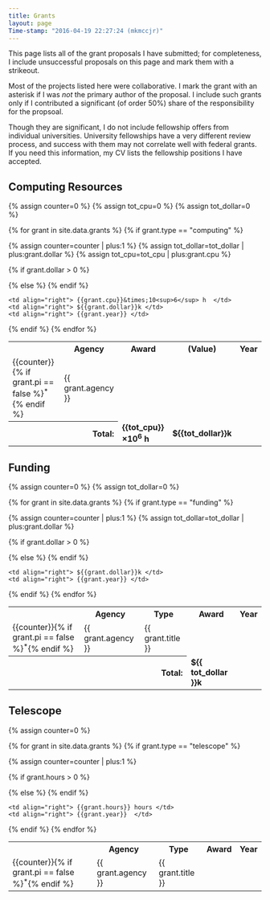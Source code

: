 ```yaml
---
title: Grants
layout: page
Time-stamp: "2016-04-19 22:27:24 (mkmccjr)"
---
```


<p>This page lists all of the grant proposals I have submitted; for
completeness, I include unsuccessful proposals on this page and mark
them with a strikeout.</p>

<p>Most of the projects listed here were collaborative.  I mark the
grant with an asterisk if I was <i>not</i> the primary author of the
proposal.  I include such grants only if I contributed a significant
(of order 50&#37;) share of the responsibility for the propsoal.</p>

<p>Though they are significant, I do not include fellowship offers
from individual universities.  University fellowships have a very
different review process, and success with them may not correlate well
with federal grants.  If you need this information, my CV lists the
fellowship positions I have accepted.</p>



Computing Resources
-------------------

<table>
  <!-- Table Header -->
  <tr>
    <th> </th>
    <th align="center"> Agency  </th>
    <th align="center"> Award   </th>
    <th align="center"> (Value) </th>
    <th align="center"> Year    </th>
  </tr>

  {% assign counter=0 %}
  {% assign tot_cpu=0 %}
  {% assign tot_dollar=0 %}

  <!-- Loop Over Table Rows -->
  {% for grant in site.data.grants %}
  {% if grant.type == "computing" %}

  {% assign counter=counter | plus:1 %}
  {% assign tot_dollar=tot_dollar | plus:grant.dollar %}
  {% assign tot_cpu=tot_cpu | plus:grant.cpu %}

  <!-- Start Table Row -->
  {% if grant.dollar > 0 %}
    <tr>
  {% else %}
    <tr class="strikeout">
  {% endif %}
    <td align="left" > {{counter}}{% if grant.pi == false %}<sup>*</sup>{% endif %} </td>
    <td align="left" > {{ grant.agency }} </td>

    <td align="right"> {{grant.cpu}}&times;10<sup>6</sup> h  </td>
    <td align="right"> ${{grant.dollar}}k </td>
    <td align="right"> {{grant.year}} </td>
  </tr>
  {% endif %}
  {% endfor %}


  <!-- Print a Total -->
  <tr>
    <th colspan="2" align="right"> Total: </th>
    <td> <b> {{tot_cpu}}&times;10<sup>6</sup> h </b> </td>
    <td> <b> ${{tot_dollar}}k </b> </td>
    <td></td>
  </tr>
</table>



Funding
-------

<table>
  <!-- Table Header -->
  <tr>
    <th> </th>
    <th align="center"> Agency </th>
    <th align="center"> Type   </th>
    <th align="center"> Award  </th>
    <th align="center"> Year    </th>
  </tr>

  {% assign counter=0 %}
  {% assign tot_dollar=0 %}

  <!-- Loop Over Table Rows -->
  {% for grant in site.data.grants %}
  {% if grant.type == "funding" %}

  {% assign counter=counter | plus:1 %}
  {% assign tot_dollar=tot_dollar | plus:grant.dollar %}

  <!-- Start Table Row -->
  {% if grant.dollar > 0 %}
    <tr>
  {% else %}
    <tr class="strikeout">
  {% endif %}
    <td align="left" > {{counter}}{% if grant.pi == false %}<sup>*</sup>{% endif %} </td>
    <td align="left" > {{ grant.agency }} </td>
    <td align="left" > {{ grant.title }} </td>

    <td align="right"> ${{grant.dollar}}k </td>
    <td align="right"> {{grant.year}} </td>
  </tr>
  {% endif %}
  {% endfor %}


  <!-- Print a Total -->
  <tr>
    <th colspan="3" align="right"> Total: </th>
    <td> <b> ${{ tot_dollar }}k </b> </td>
    <td></td>
  </tr>
</table>



Telescope
---------

<table>
  <!-- Table Header -->
  <tr>
    <th> </th>
    <th align="center"> Agency </th>
    <th align="center"> Type   </th>
    <th align="center"> Award  </th>
    <th align="center"> Year   </th>
  </tr>

  {% assign counter=0 %}

  <!-- Loop Over Table Rows -->
  {% for grant in site.data.grants %}
  {% if grant.type == "telescope" %}

  {% assign counter=counter | plus:1 %}

  <!-- Start Table Row -->
  {% if grant.hours > 0 %}
    <tr>
  {% else %}
    <tr class="strikeout">
  {% endif %}
    <td align="left" > {{counter}}{% if grant.pi == false %}<sup>*</sup>{% endif %} </td>
    <td align="left" > {{ grant.agency }} </td>
    <td align="left" > {{ grant.title }} </td>

    <td align="right"> {{grant.hours}} hours </td>
    <td align="right"> {{grant.year}}  </td>
  </tr>
  {% endif %}
  {% endfor %}
</table>
